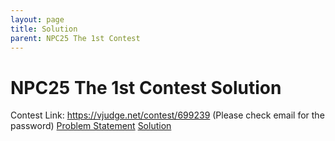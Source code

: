 ```yaml
---
layout: page
title: Solution
parent: NPC25 The 1st Contest
---
```


# NPC25 The 1st Contest Solution

Contest Link: https://vjudge.net/contest/699239 (Please check email for the password)
[Problem Statement](/npc/25sp/first/solution/statement.pdf)
[Solution](/npc/25sp/first/solution/editorial.pdf)
